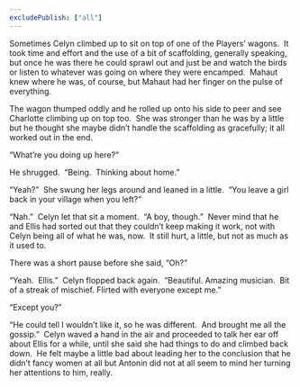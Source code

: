 ```yaml
---
excludePublish: ["all"]
---
```

Sometimes Celyn climbed up to sit on top of one of the Players’ wagons.  It took time and effort and the use of a bit of scaffolding, generally speaking, but once he was there he could sprawl out and just be and watch the birds or listen to whatever was going on where they were encamped.  Mahaut knew where he was, of course, but Mahaut had her finger on the pulse of everything.  

The wagon thumped oddly and he rolled up onto his side to peer and see Charlotte climbing up on top too.  She was stronger than he was by a little but he thought she maybe didn’t handle the scaffolding as gracefully; it all worked out in the end.  

“What’re you doing up here?”  

He shrugged.  “Being.  Thinking about home.”  

“Yeah?”  She swung her legs around and leaned in a little.  “You leave a girl back in your village when you left?”  

“Nah.”  Celyn let that sit a moment.  “A boy, though.”  Never mind that he and Ellis had sorted out that they couldn’t keep making it work, not with Celyn being all of what he was, now.  It still hurt, a little, but not as much as it used to.  

There was a short pause before she said, “Oh?”  

“Yeah.  Ellis.”  Celyn flopped back again.  “Beautiful. Amazing musician.  Bit of a streak of mischief. Flirted with everyone except me.”  

“Except you?”  

“He could tell I wouldn’t like it, so he was different.  And brought me all the gossip.”  Celyn waved a hand in the air and proceeded to talk her ear off about Ellis for a while, until she said she had things to do and climbed back down.  He felt maybe a little bad about leading her to the conclusion that he didn’t fancy women at all but Antonin did not at all seem to mind her turning her attentions to him, really.